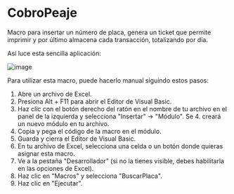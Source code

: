# CobroPeaje
Macro para insertar un número de placa, genera un ticket que permite imprimir y por último almacena cada transacción, totalizando por día.

Así luce esta sencilla aplicación:

![image](https://github.com/vjceballosj/CobroPeaje/assets/108242764/b0d66102-065e-4afa-8063-2b0788525d95)

Para utilizar esta macro, puede hacerlo manual siguindo estos pasos:

1. Abre un archivo de Excel.
2. Presiona Alt + F11 para abrir el Editor de Visual Basic.
3. Haz clic con el botón derecho del ratón en el nombre de tu archivo en el panel de la izquierda y selecciona "Insertar" -> "Módulo". Se 4. creará un nuevo módulo en tu archivo.
5. Copia y pega el código de la macro en el módulo.
6. Guarda y cierra el Editor de Visual Basic.
7. En tu archivo de Excel, selecciona una celda o un botón donde quieras asignar esta macro.
8. Ve a la pestaña "Desarrollador" (si no la tienes visible, debes habilitarla en las opciones de Excel).
9. Haz clic en "Macros" y selecciona "BuscarPlaca".
10. Haz clic en "Ejecutar".

